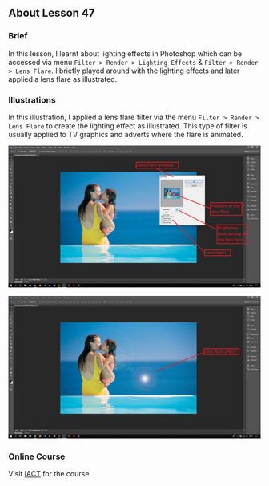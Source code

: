 ## About Lesson 47

### Brief
In this lesson, I learnt about lighting effects in Photoshop which can be accessed via menu `Filter > Render > Lighting Effects` & `Filter > Render > Lens Flare`. I briefly played around with the lighting effects and later applied a lens flare as illustrated.

### Illustrations

In this illustration, I applied a lens flare filter via the menu `Filter > Render > Lens Flare` to create the lighting effect as illustrated. This type of filter is usually applied to TV graphics and adverts where the flare is animated.

![Illustration Example](../assets/images/illustration82.png)

![Illustration Example](../assets/images/illustration83.png)


### Online Course
Visit [IACT](https://iact.ie) for the course